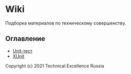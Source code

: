 # Wiki

Подборка материалов по техническому совершенству.

## Оглавление

- [Unit-тест](UnitTest.md)
- [XUnit](Xunit.md)

Copyright (c) 2021 Technical Excellence Russia
